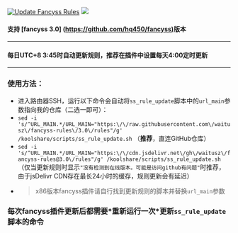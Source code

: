 [![Update Fancyss Rules](https://github.com/waitusz/fancyss-rules/actions/workflows/fancyss-rules.yml/badge.svg)](https://github.com/waitusz/fancyss-rules/actions/workflows/fancyss-rules.yml)
[![](https://data.jsdelivr.com/v1/package/gh/waitusz/fancyss-rules/badge?style=rounded)](https://www.jsdelivr.com/package/gh/waitusz/fancyss-rules)

#### 支持 [fancyss 3.0] (https://github.com/hq450/fancyss)版本
---   
#### 每日UTC+8 3:45时自动更新规则，推荐在插件中设置每天4:00定时更新  
---
### 使用方法：
- 进入路由器SSH，运行以下命令会自动将`ss_rule_update`脚本中的`url_main`参数指向我的仓库（二选一即可）：
- `sed -i 's/^URL_MAIN.*/URL_MAIN="https:\/\/raw.githubusercontent.com\/waitusz\/fancyss-rules\/3.0\/rules"/g' /koolshare/scripts/ss_rule_update.sh`  （**推荐**，直连GitHub仓库）
- `sed -i 's/^URL_MAIN.*/URL_MAIN="https:\/\/cdn.jsdelivr.net\/gh\/waitusz\/fancyss-rules@3.0\/rules"/g' /koolshare/scripts/ss_rule_update.sh`  （仅当更新规则时显示`"没有检测到在线版本。可能是访问github有问题"`时推荐，由于jsDelivr CDN存在最长24小时的缓存，规则更新会有延迟）
- > x86版本fancyss插件请自行找到更新规则的脚本并替换`url_main`参数
### 每次fancyss插件更新后都需要\*重新运行一次\*更新`ss_rule_update`脚本的命令
